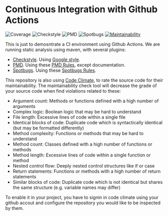 # Continuous Integration with Github Actions

![Coverage](.github/badges/jacoco.svg) ![Checkstyle](https://github.com/enriquemolinari/static-analysis/actions/workflows/checkstyle.yml/badge.svg) ![PMD](https://github.com/enriquemolinari/static-analysis/actions/workflows/pmd.yml/badge.svg) ![Spotbugs](https://github.com/enriquemolinari/static-analysis/actions/workflows/spotbugs.yml/badge.svg) [![Maintainability](https://api.codeclimate.com/v1/badges/0f70b90190bf2b073c19/maintainability)](https://codeclimate.com/github/enriquemolinari/static-analysis/maintainability)

This is just to demosntrate a CI environment using Github Actions. We are running static analysis using maven, with several plugins:

- [Checkstyle](https://maven.apache.org/plugins/maven-checkstyle-plugin/examples/custom-checker-config.html). Using [Google style](https://google.github.io/styleguide/javaguide.html).
- [PMD](https://maven.apache.org/plugins/maven-pmd-plugin/). Using these [PMD Rules](https://pmd.github.io/latest/pmd_rules_java.html), except documentation.
- [Spotbugs](https://spotbugs.github.io/spotbugs-maven-plugin/). Using these [Spotbugs Rules](https://spotbugs.readthedocs.io/en/stable/bugDescriptions.html).

This repository is also using [Code Climate](https://codeclimate.com/), to rate the source code for their maintainability. The maintainability check tool will decrease the grade of your source code when find violations related to these:

- Argument count: Methods or functions defined with a high number of arguments
- Complex logic: Boolean logic that may be hard to understand
- File length: Excessive lines of code within a single file
- Identical blocks of code: Duplicate code which is syntactically identical (but may be formatted differently)
- Method complexity: Functions or methods that may be hard to understand
- Method count: Classes defined with a high number of functions or methods
- Method length: Excessive lines of code within a single function or method
- Nested control flow: Deeply nested control structures like if or case
- Return statements: Functions or methods with a high number of return statements
- Similar blocks of code: Duplicate code which is not identical but shares the same structure (e.g. variable names may differ)

To enable it in your project, you have to signin in code climate using your github accout and configure the repository you would like to be inspected by them.
